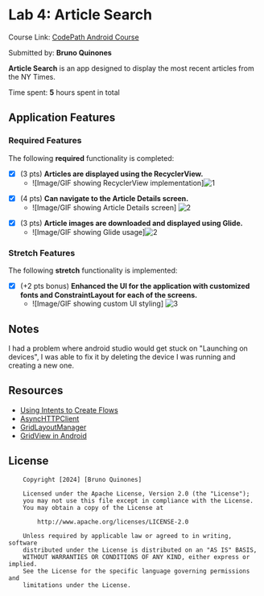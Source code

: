 # Lab 4: Article Search

Course Link: [CodePath Android Course](https://courses.codepath.org/courses/and102/unit/4#!labs)

Submitted by: **Bruno Quinones** <!-- Replace 'Your Name Here' with your actual name -->

**Article Search** is an app designed to display the most recent articles from the NY Times.

Time spent: **5** hours spent in total <!-- Replace 'X' with the number of hours you spent on this project -->

## Application Features

### Required Features

The following **required** functionality is completed:

- [x] (3 pts) **Articles are displayed using the RecyclerView.**
  - ![Image/GIF showing RecyclerView implementation]![1](https://github.com/user-attachments/assets/d6543b2e-d767-4634-aea7-c4c6efa5bbf6)
<!-- Replace this link with your actual image/GIF link -->

- [x] (4 pts) **Can navigate to the Article Details screen.**
  - ![Image/GIF showing Article Details screen] ![2](https://github.com/user-attachments/assets/fe8981b3-2e39-4195-b3b3-b4155a4eed3a)
 <!-- Replace this link with your actual image/GIF link -->

- [x] (3 pts) **Article images are downloaded and displayed using Glide.**
  - ![Image/GIF showing Glide usage]![2](https://github.com/user-attachments/assets/fe8981b3-2e39-4195-b3b3-b4155a4eed3a) <!-- Replace this link with your actual image/GIF link -->

### Stretch Features

The following **stretch** functionality is implemented:

- [x] (+2 pts bonus) **Enhanced the UI for the application with customized fonts and ConstraintLayout for each of the screens.**
  - ![Image/GIF showing custom UI styling] ![3](https://github.com/user-attachments/assets/cafe35c6-dcc0-48ea-a853-11badbd95a14)
 <!-- Replace this link with your actual image/GIF link -->

## Notes

I had a problem where android studio would get stuck on "Launching on devices", I was able to fix it by deleting the device I was running and creating a new one. <!-- Replace this with your specific challenges and experiences -->

## Resources

- [Using Intents to Create Flows](https://guides.codepath.org/android/Using-Intents-to-Create-Flows)
- [AsyncHTTPClient](https://guides.codepath.org/android/Using-CodePath-Async-Http-Client)
- [GridLayoutManager](https://developer.android.com/reference/kotlin/androidx/recyclerview/widget/GridLayoutManager)
- [GridView in Android](https://www.geeksforgeeks.org/gridview-in-android-with-example/)

## License

```plaintext
    Copyright [2024] [Bruno Quinones]

    Licensed under the Apache License, Version 2.0 (the "License");
    you may not use this file except in compliance with the License.
    You may obtain a copy of the License at

        http://www.apache.org/licenses/LICENSE-2.0

    Unless required by applicable law or agreed to in writing, software
    distributed under the License is distributed on an "AS IS" BASIS,
    WITHOUT WARRANTIES OR CONDITIONS OF ANY KIND, either express or implied.
    See the License for the specific language governing permissions and
    limitations under the License.
